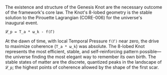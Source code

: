 The existence and structure of the Genesis Knot are the necessary outcome of the framework's core law. The Knot's 8-lobed geometry is the stable solution to the Pirouette Lagrangian (CORE-006) for the universe's inaugural event.

`𝓛_p = T_a * ω_k - f(Γ)`

At the dawn of time, with local Temporal Pressure `f(Γ)` near zero, the drive to maximize coherence (`T_a * ω_k`) was absolute. The 8-lobed Knot represents the most efficient, stable, and self-reinforcing pattern possible—the universe finding the most elegant way to remember its own birth. The stable states of matter are the discrete, quantized peaks in the landscape of `𝓛_p`; the highest points of coherence allowed by the shape of the first scar.